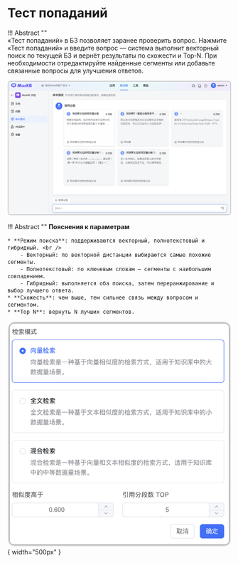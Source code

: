 # Тест попаданий

!!! Abstract ""  
    «Тест попаданий» в БЗ позволяет заранее проверить вопрос. Нажмите «Тест попаданий» и введите вопрос — система выполнит векторный поиск по текущей БЗ и вернёт результаты по схожести и Top‑N. При необходимости отредактируйте найденные сегменты или добавьте связанные вопросы для улучшения ответов.

![命中测试](../../img/dataset/hittesting.png)


!!! Abstract ""
    **Пояснения к параметрам**

    * **Режим поиска**: поддерживаются векторный, полнотекстовый и гибридный. <br />
        - Векторный: по векторной дистанции выбираются самые похожие сегменты.     
        - Полнотекстовый: по ключевым словам — сегменты с наибольшим совпадением.    
        - Гибридный: выполняется оба поиска, затем переранжирование и выбор лучшего ответа.
    * **Схожесть**: чем выше, тем сильнее связь между вопросом и сегментом.    
    * **Top N**: вернуть N лучших сегментов.    

![命中测试](../../img/dataset/hittesting_rule.png){ width="500px" }


